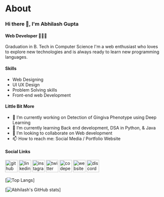 # About

### Hi there 👋, I'm Abhilash Gupta
#### Web Developer 🧑🏻‍💻

Graduation in B. Tech in Computer Science
I'm a web enthusiast who loves to explore new technologies and is always ready to learn new programming languages.

#### Skills

* Web Designing
* UI UX Design
* Problem Solving skills
* Front-end web Development

#### Little Bit More

- 🔭 I’m currently working on Detection of Gingiva Phenotype using Deep Learning 
- 🌱 I’m currently learning Back end development, DSA in Python, & Java 
- 👯 I’m looking to collaborate on Web development 
- 📫 How to reach me: Social Media / Portfolio Website 

#### Social Links

[<img src='https://cdn.jsdelivr.net/npm/simple-icons@3.0.1/icons/github.svg' alt='github' height='40'>](https://github.com/Abhilashgupta2706)  [<img src='https://cdn.jsdelivr.net/npm/simple-icons@3.0.1/icons/linkedin.svg' alt='linkedin' height='40'>](https://www.linkedin.com/in/abhilash-gupta-8599b0203/)  [<img src='https://cdn.jsdelivr.net/npm/simple-icons@3.0.1/icons/instagram.svg' alt='instagram' height='40'>](https://www.instagram.com/abhilashgupta2706/)  [<img src='https://cdn.jsdelivr.net/npm/simple-icons@3.0.1/icons/twitter.svg' alt='twitter' height='40'>](https://twitter.com/abhilashgupta27)  [<img src='https://cdn.jsdelivr.net/npm/simple-icons@3.0.1/icons/codepen.svg' alt='codepen' height='40'>](https://codepen.io/Abhilashgupta2706)  [<img src='https://cdn.jsdelivr.net/npm/simple-icons@3.0.1/icons/icloud.svg' alt='website' height='40'>](https://abhilashgupta.ml)  [<img src='https://cdn.jsdelivr.net/npm/simple-icons@3.0.1/icons/discord.svg' alt='discord' height='40'>](https://discord.gg/77MQq2b3aT)  

[![Top Langs](https://github-readme-stats.vercel.app/api/top-langs/?username=Abhilashgupta2706)]

[![Abhilash's GitHub stats](https://github-readme-stats.vercel.app/api?username=Abhilashgupta2706)]
